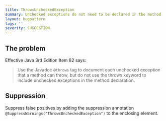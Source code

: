 ```yaml
---
title: ThrowsUncheckedException
summary: Unchecked exceptions do not need to be declared in the method signature.
layout: bugpattern
tags: ''
severity: SUGGESTION
---
```


<!--
*** AUTO-GENERATED, DO NOT MODIFY ***
To make changes, edit the @BugPattern annotation or the explanation in docs/bugpattern.
-->

## The problem
Effective Java 3rd Edition Item 82 says:

> Use the Javadoc `@throws` tag to document each unchecked exception that a
> method can throw, but do not use the throws keyword to include unchecked
> exceptions in the method declaration.

## Suppression
Suppress false positives by adding the suppression annotation `@SuppressWarnings("ThrowsUncheckedException")` to the enclosing element.
